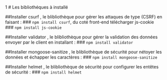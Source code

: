 1 # Les bibliothéques à installé

##Installer csurf , le blibliothèque pour gérer les attaques de type (CSRF) en faisant : ### `npm install csurf`, du coté front-end télécharger js-cookie ### `npm install js-cookie`

##Installer validator , le blibliothèque pour gérer la validation des données envoyer par le client en installant : ### `npm install validator`

##Installer mongoose-sanitize , le blibliothèque de sécurité pour nétoyer les données et échapper les caractères : ### `npm install mongoose-sanitize`

##Installer helmet , le blibliothèque de sécurité pour configurer les entêtes de sécurité : ### `npm install helmet`
